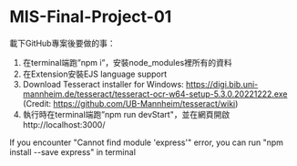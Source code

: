 # MIS-Final-Project-01
載下GitHub專案後要做的事：
1. 在terminal端跑”npm i”，安裝node_modules裡所有的資料
2. 在Extension安裝EJS language support
3. Download Tesseract installer for Windows: https://digi.bib.uni-mannheim.de/tesseract/tesseract-ocr-w64-setup-5.3.0.20221222.exe
(Credit: https://github.com/UB-Mannheim/tesseract/wiki)
4. 執行時在terminal端跑”npm run devStart"，並在網頁開啟http://localhost:3000/ 

If you encounter "Cannot find module 'express'" error, you can run "npm install --save express" in terminal
